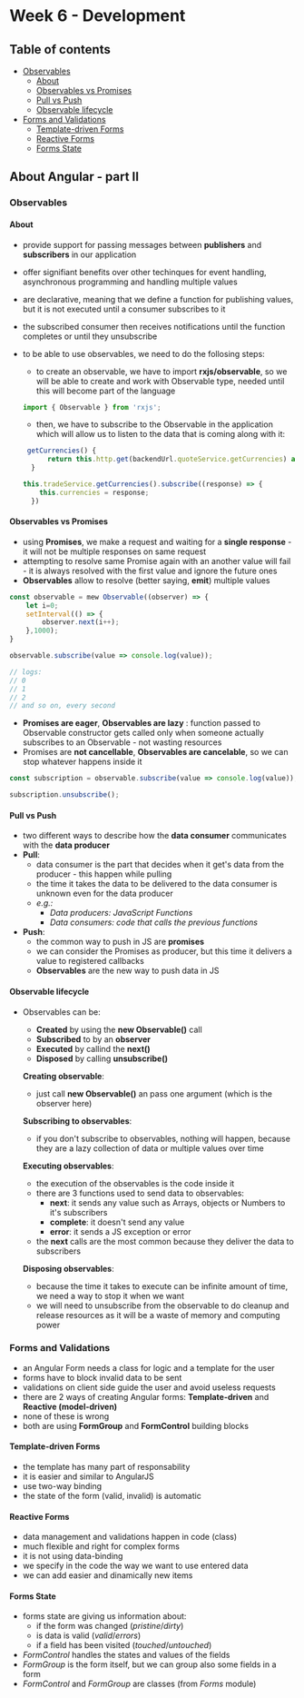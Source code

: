 # Week 6 - Development

## Table of contents

- [Observables](#observables)
  - [About](#about)
  - [Observables vs Promises](#observables-vs-promises)
  - [Pull vs Push](#pull-vs-push)
  - [Observable lifecycle](#observable-lifecycle)
- [Forms and Validations](#forms-and-validations)
  - [Template-driven Forms](#template-driven-forms)
  - [Reactive Forms](#reactive-forms)
  - [Forms State](#forms-state)

## About Angular - part II

### Observables

#### About

- provide support for passing messages between **publishers** and **subscribers** in our application
- offer signifiant benefits over other techinques for event handling, asynchronous programming and handling multiple values
- are declarative, meaning that we define a function for publishing values, but it is not executed until a consumer subscribes to it
- the subscribed consumer then receives notifications until the function completes or until they unsubscribe
- to be able to use observables, we need to do the follosing steps:
  - to create an observable, we have to import **rxjs/observable**, so we will be able to create and work with Observable type, needed until this will become part of the language

  ```JavaScript
  import { Observable } from 'rxjs';
  ```

  - then, we have to subscribe to the Observable in the application which will allow us to listen to the data that is coming along with it:

  ```JavaScript
   getCurrencies() {
        return this.http.get(backendUrl.quoteService.getCurrencies) as Observable<string[]>
    }
  ```

  ```JavaScript
  this.tradeService.getCurrencies().subscribe((response) => {
      this.currencies = response;
    })
  ```

#### Observables vs Promises

- using **Promises**, we make a request and waiting for a **single response** - it will not be multiple responses on same request
- attempting to resolve same Promise again with an another value will fail - it is always resolved with the first value and ignore the future ones
- **Observables** allow to resolve (better saying, **emit**) multiple values

```JavaScript
const observable = mew Observable((observer) => {
    let i=0;
    setInterval(() => {
        observer.next(i++);
    },1000);
}

observable.subscribe(value => console.log(value));

// logs:
// 0
// 1
// 2
// and so on, every second
```

- **Promises are eager**, **Observables are lazy** : function passed to Observable constructor gets called only when someone actually subscribes to an Observable - not wasting resources
- Promises are **not cancellable**, **Observables are cancelable**, so we can stop whatever happens inside it

```JavaScript
const subscription = observable.subscribe(value => console.log(value));

subscription.unsubscribe();
```

#### Pull vs Push

- two different ways to describe how the **data consumer** communicates with the **data producer**
- **Pull**:
  - data consumer is the part that decides when it get's data from the producer - this happen while pulling
  - the time it takes the data to be delivered to the data consumer is unknown even for the data producer
  - *e.g.:*
    - *Data producers: JavaScript Functions*
    - *Data consumers: code that calls the previous functions*
- **Push**:
  - the common way to push in JS are **promises**
  - we can consider the Promises as producer, but this time it delivers a value to registered callbacks
  - **Observables** are the new way to push data in JS

#### Observable lifecycle

- Observables can be:
  - **Created** by using the **new Observable()** call
  - **Subscribed** to by an **observer**
  - **Executed** by callind the **next()**
  - **Disposed** by calling **unsubscribe()**

  **Creating observable**:
  - just call **new Observable()** an pass one argument (which is the observer here)

  **Subscribing to observables**:
  - if you don't subscribe to observables, nothing will happen, because they are a lazy collection of data or multiple values over time

  **Executing observables**:
  - the execution of the observables is the code inside it
  - there are 3 functions used to send data to observables:
    - **next**: it sends any value such as Arrays, objects or Numbers to it's subscribers
    - **complete**: it doesn't send any value
    - **error**: it sends a JS exception or error
  - the **next** calls are the most common because they deliver the data to subscribers

  **Disposing observables**:
  - because the time it takes to execute can be infinite amount of time, we need a way to stop it when we want
  - we will need to unsubscribe from the observable to do cleanup and release resources as it will be a waste of memory and computing power

### Forms and Validations

- an Angular Form needs a class for logic and a template for the user
- forms have to block invalid data to be sent
- validations on client side guide the user and avoid useless requests
- there are 2 ways of creating Angular forms: **Template-driven** and **Reactive (model-driven)**
- none of these is wrong
- both are using **FormGroup** and **FormControl** building blocks

#### Template-driven Forms

- the template has many part of responsability
- it is easier and similar to AngularJS
- use two-way binding
- the state of the form (valid, invalid) is automatic

#### Reactive Forms

- data management and validations happen in code (class)
- much flexible and right for complex forms
- it is not using data-binding
- we specify in the code the way we want to use entered data
- we can add easier and dinamically new items

#### Forms State

- forms state are giving us information about:
  - if the form was changed (*pristine*/*dirty*)
  - is data is valid (*valid*/*errors*)
  - if a field has been visited (*touched*/*untouched*)
- *FormControl* handles the states and values of the fields
- *FormGroup* is the form itself, but we can group also some fields in a form
- *FormControl* and *FormGroup* are classes (from *Forms* module)
